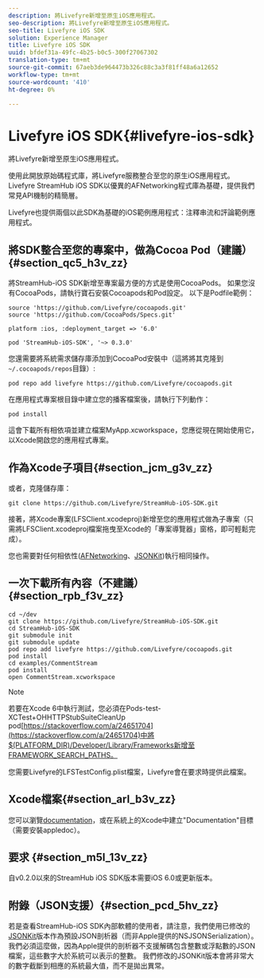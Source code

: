 ```yaml
---
description: 將Livefyre新增至原生iOS應用程式。
seo-description: 將Livefyre新增至原生iOS應用程式。
seo-title: Livefyre iOS SDK
solution: Experience Manager
title: Livefyre iOS SDK
uuid: bfdef31a-49fc-4b25-b0c5-300f27067302
translation-type: tm+mt
source-git-commit: 67aeb3de964473b326c88c3a3f81ff48a6a12652
workflow-type: tm+mt
source-wordcount: '410'
ht-degree: 0%

---
```



# Livefyre iOS SDK{#livefyre-ios-sdk}

將Livefyre新增至原生iOS應用程式。

使用此開放原始碼程式庫，將Livefyre服務整合至您的原生iOS應用程式。 Livefyre StreamHub iOS SDK以優異的AFNetworking程式庫為基礎，提供我們常見API機制的精簡層。

Livefyre也提供兩個以此SDK為基礎的iOS範例應用程式：注釋串流和評論範例應用程式。

## 將SDK整合至您的專案中，做為Cocoa Pod（建議）{#section_qc5_h3v_zz}

將StreamHub-iOS SDK新增至專案最方便的方式是使用CocoaPods。 如果您沒有CocoaPods，請執行寶石安裝Cocoapods和Pod設定。 以下是Podfile範例：

```
source 'https://github.com/Livefyre/cocoapods.git' 
source 'https://github.com/CocoaPods/Specs.git' 
  
platform :ios, :deployment_target => '6.0' 
  
pod 'StreamHub-iOS-SDK', '~> 0.3.0'
```

您還需要將系統需求儲存庫添加到CocoaPod安裝中（這將將其克隆到`~/.cocoapods/repos`目錄）:

```
pod repo add livefyre https://github.com/Livefyre/cocoapods.git
```

在應用程式專案根目錄中建立您的播客檔案後，請執行下列動作：

```
pod install
```

這會下載所有相依項並建立檔案MyApp.xcworkspace，您應從現在開始使用它，以Xcode開啟您的應用程式專案。

## 作為Xcode子項目{#section_jcm_g3v_zz}

或者，克隆儲存庫：

```
git clone https://github.com/Livefyre/StreamHub-iOS-SDK.git 
```

接著，將Xcode專案(LFSClient.xcodeproj)新增至您的應用程式做為子專案（只需將LFSClient.xcodeproj檔案拖曳至Xcode的「專案導覽器」窗格，即可輕鬆完成）。

您也需要對任何相依性([AFNetworking](https://github.com/AFNetworking/AFNetworking)、[JSONKit](https://github.com/escherba/JSONKit))執行相同操作。

## 一次下載所有內容（不建議）{#section_rpb_f3v_zz}

```
cd ~/dev 
git clone https://github.com/Livefyre/StreamHub-iOS-SDK.git 
cd StreamHub-iOS-SDK 
git submodule init 
git submodule update 
pod repo add livefyre https://github.com/Livefyre/cocoapods.git 
pod install 
cd examples/CommentStream 
pod install 
open CommentStream.xcworkspace
```

>[!NOTE]
>
>若要在Xcode 6中執行測試，您必須在Pods-test-XCTest+OHHTTPStubSuiteCleanUp pod[https://stackoverflow.com/a/24651704](https://stackoverflow.com/a/24651704)中將$(PLATFORM_DIR)/Developer/Library/Frameworks新增至FRAMEWORK_SEARCH_PATHS。

您需要Livefyre的LFSTestConfig.plist檔案，Livefyre會在要求時提供此檔案。

## Xcode檔案{#section_arl_b3v_zz}

您可以瀏覽[documentation](https://livefyre.github.com/StreamHub-iOS-SDK/)，或在系統上的Xcode中建立&quot;Documentation&quot;目標（需要安裝appledoc）。

## 要求 {#section_m5l_13v_zz}

自v0.2.0以來的StreamHub iOS SDK版本需要iOS 6.0或更新版本。

## 附錄（JSON支援）{#section_pcd_5hv_zz}

若是查看StreamHub-iOS SDK內部軟體的使用者，請注意，我們使用已修改的[JSONKit](https://github.com/escherba/JSONKit)版本作為預設JSON剖析器（而非Apple提供的NSJSONSerialization）。 我們必須這麼做，因為Apple提供的剖析器不支援解碼包含整數或浮點數的JSON檔案，這些數字大於系統可以表示的整數。 我們修改的JSONKit版本會將非常大的數字截斷到相應的系統最大值，而不是拋出異常。
